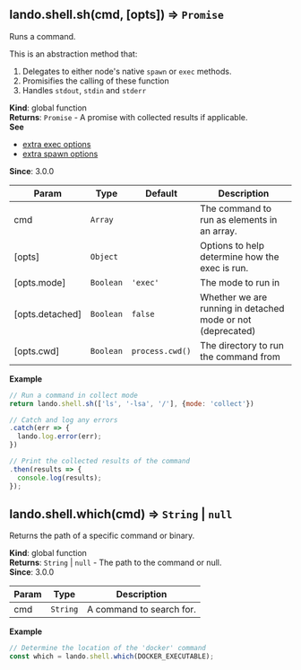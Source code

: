 <a name="lando.shell.sh"></a>

## lando.shell.sh(cmd, [opts]) ⇒ <code>Promise</code>
Runs a command.

This is an abstraction method that:

 1. Delegates to either node's native `spawn` or `exec` methods.
 2. Promisifies the calling of these function
 3. Handles `stdout`, `stdin` and `stderr`

**Kind**: global function  
**Returns**: <code>Promise</code> - A promise with collected results if applicable.  
**See**

- [extra exec options](https://nodejs.org/api/child_process.html#child_process_child_process_exec_command_options_callback)
- [extra spawn options](https://nodejs.org/api/child_process.html#child_process_child_process_spawn_command_args_options)

**Since**: 3.0.0  

| Param | Type | Default | Description |
| --- | --- | --- | --- |
| cmd | <code>Array</code> |  | The command to run as elements in an array. |
| [opts] | <code>Object</code> |  | Options to help determine how the exec is run. |
| [opts.mode] | <code>Boolean</code> | <code>&#x27;exec&#x27;</code> | The mode to run in |
| [opts.detached] | <code>Boolean</code> | <code>false</code> | Whether we are running in detached mode or not (deprecated) |
| [opts.cwd] | <code>Boolean</code> | <code>process.cwd()</code> | The directory to run the command from |

**Example**  
```js
// Run a command in collect mode
return lando.shell.sh(['ls', '-lsa', '/'], {mode: 'collect'})

// Catch and log any errors
.catch(err => {
  lando.log.error(err);
})

// Print the collected results of the command
.then(results => {
  console.log(results);
});
```
<a name="lando.shell.which"></a>

## lando.shell.which(cmd) ⇒ <code>String</code> \| <code>null</code>
Returns the path of a specific command or binary.

**Kind**: global function  
**Returns**: <code>String</code> \| <code>null</code> - The path to the command or null.  
**Since**: 3.0.0  

| Param | Type | Description |
| --- | --- | --- |
| cmd | <code>String</code> | A command to search for. |

**Example**  
```js
// Determine the location of the 'docker' command
const which = lando.shell.which(DOCKER_EXECUTABLE);
```
